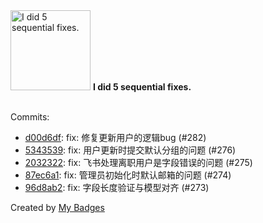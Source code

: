 <img src="https://my-badges.github.io/my-badges/fix-5.png" alt="I did 5 sequential fixes." title="I did 5 sequential fixes." width="128">
<strong>I did 5 sequential fixes.</strong>
<br><br>

Commits:

- <a href="https://github.com/eryajf/go-ldap-admin/commit/d00d6df8a114e0d4378dffeadf2c8f602b9dd13d">d00d6df</a>: fix: 修复更新用户的逻辑bug (#282)
- <a href="https://github.com/eryajf/go-ldap-admin/commit/5343539efe381e1c45504343217669ebdbc9ccc6">5343539</a>: fix: 用户更新时提交默认分组的问题 (#276)
- <a href="https://github.com/eryajf/go-ldap-admin/commit/203232242c874c1202fb0a085be3e79031f51c14">2032322</a>: fix: 飞书处理离职用户是字段错误的问题 (#275)
- <a href="https://github.com/eryajf/go-ldap-admin/commit/87ec6a1e91a79bd9589590f3d89dc6ae4614dd0d">87ec6a1</a>: fix: 管理员初始化时默认邮箱的问题 (#274)
- <a href="https://github.com/eryajf/go-ldap-admin/commit/96d8ab2aa9c929c1cb94bc52c9435cdd6da02694">96d8ab2</a>: fix: 字段长度验证与模型对齐 (#273)


Created by <a href="https://github.com/my-badges/my-badges">My Badges</a>